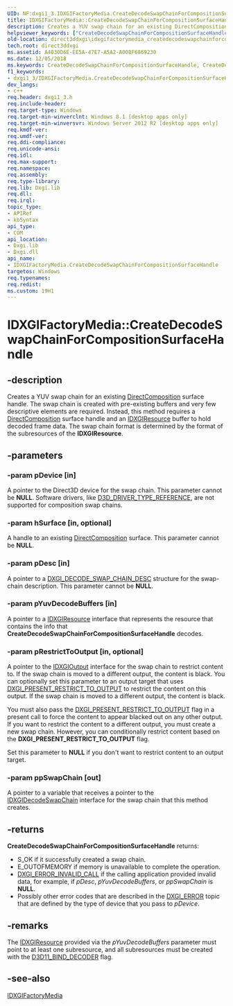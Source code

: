 ```yaml
---
UID: NF:dxgi1_3.IDXGIFactoryMedia.CreateDecodeSwapChainForCompositionSurfaceHandle
title: IDXGIFactoryMedia::CreateDecodeSwapChainForCompositionSurfaceHandle (dxgi1_3.h)
description: Creates a YUV swap chain for an existing DirectComposition surface handle.
helpviewer_keywords: ["CreateDecodeSwapChainForCompositionSurfaceHandle","CreateDecodeSwapChainForCompositionSurfaceHandle method [DXGI]","CreateDecodeSwapChainForCompositionSurfaceHandle method [DXGI]","IDXGIFactoryMedia interface","IDXGIFactoryMedia interface [DXGI]","CreateDecodeSwapChainForCompositionSurfaceHandle method","IDXGIFactoryMedia.CreateDecodeSwapChainForCompositionSurfaceHandle","IDXGIFactoryMedia::CreateDecodeSwapChainForCompositionSurfaceHandle","direct3ddxgi.idxgifactorymedia_createdecodeswapchainforcompositionsurfacehandle","dxgi1_3/IDXGIFactoryMedia::CreateDecodeSwapChainForCompositionSurfaceHandle"]
old-location: direct3ddxgi\idxgifactorymedia_createdecodeswapchainforcompositionsurfacehandle.htm
tech.root: direct3ddxgi
ms.assetid: A4030D6E-EE5A-47E7-A5A2-A008F6869230
ms.date: 12/05/2018
ms.keywords: CreateDecodeSwapChainForCompositionSurfaceHandle, CreateDecodeSwapChainForCompositionSurfaceHandle method [DXGI], CreateDecodeSwapChainForCompositionSurfaceHandle method [DXGI],IDXGIFactoryMedia interface, IDXGIFactoryMedia interface [DXGI],CreateDecodeSwapChainForCompositionSurfaceHandle method, IDXGIFactoryMedia.CreateDecodeSwapChainForCompositionSurfaceHandle, IDXGIFactoryMedia::CreateDecodeSwapChainForCompositionSurfaceHandle, direct3ddxgi.idxgifactorymedia_createdecodeswapchainforcompositionsurfacehandle, dxgi1_3/IDXGIFactoryMedia::CreateDecodeSwapChainForCompositionSurfaceHandle
f1_keywords:
- dxgi1_3/IDXGIFactoryMedia.CreateDecodeSwapChainForCompositionSurfaceHandle
dev_langs:
- c++
req.header: dxgi1_3.h
req.include-header: 
req.target-type: Windows
req.target-min-winverclnt: Windows 8.1 [desktop apps only]
req.target-min-winversvr: Windows Server 2012 R2 [desktop apps only]
req.kmdf-ver: 
req.umdf-ver: 
req.ddi-compliance: 
req.unicode-ansi: 
req.idl: 
req.max-support: 
req.namespace: 
req.assembly: 
req.type-library: 
req.lib: Dxgi.lib
req.dll: 
req.irql: 
topic_type:
- APIRef
- kbSyntax
api_type:
- COM
api_location:
- Dxgi.lib
- Dxgi.dll
api_name:
- IDXGIFactoryMedia.CreateDecodeSwapChainForCompositionSurfaceHandle
targetos: Windows
req.typenames: 
req.redist: 
ms.custom: 19H1
---
```


# IDXGIFactoryMedia::CreateDecodeSwapChainForCompositionSurfaceHandle


## -description


Creates a YUV swap chain for an existing <a href="https://docs.microsoft.com/windows/desktop/directcomp/reference">DirectComposition</a> surface handle.
         The swap chain is created with pre-existing buffers and very few descriptive elements are required. Instead, this method requires 
        a <a href="https://docs.microsoft.com/windows/desktop/directcomp/reference">DirectComposition</a> surface handle and an <a href="https://docs.microsoft.com/windows/desktop/api/dxgi/nn-dxgi-idxgiresource">IDXGIResource</a> 
        buffer to hold decoded frame data. The swap chain format is determined by the format of the subresources of the <b>IDXGIResource</b>.
      


## -parameters




### -param pDevice [in]

A pointer to the Direct3D device for the swap chain. This parameter cannot be <b>NULL</b>. 
            Software drivers, like <a href="https://docs.microsoft.com/windows/desktop/api/d3dcommon/ne-d3dcommon-d3d_driver_type">D3D_DRIVER_TYPE_REFERENCE</a>, are not supported for composition swap chains.
          


### -param hSurface [in, optional]

A handle to an existing <a href="https://docs.microsoft.com/windows/desktop/directcomp/reference">DirectComposition</a> surface. This parameter cannot be <b>NULL</b>.
          


### -param pDesc [in]

A pointer to a  <a href="https://docs.microsoft.com/windows/desktop/api/dxgi1_3/ns-dxgi1_3-dxgi_decode_swap_chain_desc">DXGI_DECODE_SWAP_CHAIN_DESC</a> structure for the swap-chain description. 
            This parameter cannot be <b>NULL</b>.
          


### -param pYuvDecodeBuffers [in]

A pointer to a <a href="https://docs.microsoft.com/windows/desktop/api/dxgi/nn-dxgi-idxgiresource">IDXGIResource</a> interface that represents the resource that contains the info 
            that <b>CreateDecodeSwapChainForCompositionSurfaceHandle</b> decodes.
          


### -param pRestrictToOutput [in, optional]

A pointer to the <a href="https://docs.microsoft.com/windows/desktop/api/dxgi/nn-dxgi-idxgioutput">IDXGIOutput</a> interface for the swap chain to restrict content to. If the swap chain 
              is moved to a different output, the content is black. You can optionally set this parameter to an output target that 
              uses <a href="https://docs.microsoft.com/windows/desktop/direct3ddxgi/dxgi-present">DXGI_PRESENT_RESTRICT_TO_OUTPUT</a> to restrict 
              the content on this output. If the swap chain is moved to a different output, the content is black.
            

You must also pass the <a href="https://docs.microsoft.com/windows/desktop/direct3ddxgi/dxgi-present">DXGI_PRESENT_RESTRICT_TO_OUTPUT</a> flag in a 
              present call to force the content to appear blacked out on any other output. If you want to restrict the content to a different output, you must create a new swap chain. 
              However, you can conditionally restrict content 
              based on the <b>DXGI_PRESENT_RESTRICT_TO_OUTPUT</b> flag.
            

Set this parameter to <b>NULL</b> if you don't want to restrict content to an output target.
            


### -param ppSwapChain [out]

A pointer to a variable that receives a pointer to the <a href="https://docs.microsoft.com/windows/desktop/api/dxgi1_3/nn-dxgi1_3-idxgidecodeswapchain">IDXGIDecodeSwapChain</a> interface for the 
            swap chain that this method creates.
          


## -returns



<b>CreateDecodeSwapChainForCompositionSurfaceHandle</b> returns:
              <ul>
<li>S_OK if it successfully created a swap chain.</li>
<li>E_OUTOFMEMORY if memory is unavailable to complete the operation.</li>
<li>
<a href="https://docs.microsoft.com/windows/desktop/direct3ddxgi/dxgi-error">DXGI_ERROR_INVALID_CALL</a>  if the calling application provided invalid data, for example, 
                  if <i>pDesc</i>, <i>pYuvDecodeBuffers</i>, or <i>ppSwapChain</i> is <b>NULL</b>.
                </li>
<li>Possibly other error codes that are described in the <a href="https://docs.microsoft.com/windows/desktop/direct3ddxgi/dxgi-error">DXGI_ERROR</a> topic that are defined by the type of
                  device that you pass to <i>pDevice</i>.
                </li>
</ul>





## -remarks



The <a href="https://docs.microsoft.com/windows/desktop/api/dxgi/nn-dxgi-idxgiresource">IDXGIResource</a> provided via the <i>pYuvDecodeBuffers</i> 
      parameter must point to at least one subresource, and all subresources must be created with the <a href="https://docs.microsoft.com/windows/desktop/api/d3d11/ne-d3d11-d3d11_bind_flag">D3D11_BIND_DECODER</a> flag.




## -see-also




<a href="https://docs.microsoft.com/windows/desktop/api/dxgi1_3/nn-dxgi1_3-idxgifactorymedia">IDXGIFactoryMedia</a>
 

 

